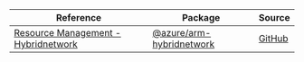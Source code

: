 | Reference | Package | Source |
|---|---|---|
|[Resource Management - Hybridnetwork](arm-hybridnetwork-readme.md)|[@azure/arm-hybridnetwork](https://www.npmjs.com/package/@azure/arm-hybridnetwork)|[GitHub](https://github.com/Azure/azure-sdk-for-js/blob/main/sdk/hybridnetwork/arm-hybridnetwork)|
